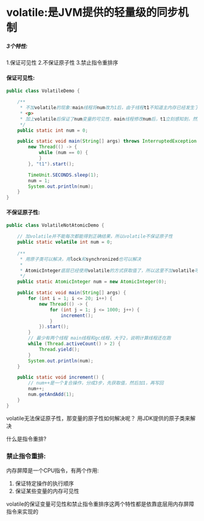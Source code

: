 # volatile:是JVM提供的轻量级的同步机制
##### 3个特性:
1.保证可见性
2.不保证原子性
3.禁止指令重排序

#### 保证可见性:
```java
public class VolatileDemo {

    /**
     * 不加volatile的现象:main线程将num改为1后，由于线程t1不知道主内存已经发生了变化，还在用自己工作内存的值去判断导致死循环
     * <p>
     * 加上volatile后保证了num变量的可见性，main线程修改num后，t1立刻感知到，然后停止了循环
     */
    public static int num = 0;

    public static void main(String[] args) throws InterruptedException {
        new Thread(() -> {
            while (num == 0) {
            }
        }, "t1").start();

        TimeUnit.SECONDS.sleep(1);
        num = 1;
        System.out.println(num);
    }
}
```

#### 不保证原子性:
```java
public class VolatileNotAtomicDemo {

    // 加volatile并不能每次都能得到正确结果，所以volatile不保证原子性
    public static volatile int num = 0;
    
    /**
     * 用原子类可以解决，用lock和synchronized也可以解决
     * 
     * AtomicInteger底层已经使用volatile的方式获取值了，所以这里不加volatile可以
     */
    public static AtomicInteger num = new AtomicInteger(0);

    public static void main(String[] args) {
        for (int i = 1; i <= 20; i++) {
            new Thread(() -> {
                for (int j = 1; j <= 1000; j++) {
                    increment();
                }
            }).start();
        }
        // 最少有两个线程 main线程和gc线程，大于2，说明计算线程还在跑
        while (Thread.activeCount() > 2) {
            Thread.yield();
        }
        System.out.println(num);
    }

    public static void increment() {
        // num++是一个复合操作，分成3步，先获取值，然后加1，再写回
        num++;
        num.getAndAdd(1);
    }
}
```
volatile无法保证原子性，那变量的原子性如何解决呢？
用JDK提供的原子类来解决


什么是指令重排?


### 禁止指令重排:
内存屏障是一个CPU指令，有两个作用:
1. 保证特定操作的执行顺序
2. 保证某些变量的内存可见性

volatile的保证变量可见性和禁止指令重排序这两个特性都是依靠底层用内存屏障指令来实现的